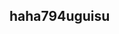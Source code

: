 ## haha794uguisu

<!---
haha794uguisu/haha794uguisu is a ✨ special ✨ repository because its `README.md` (this file) appears on your GitHub profile.
You can click the Preview link to take a look at your changes.
--->
